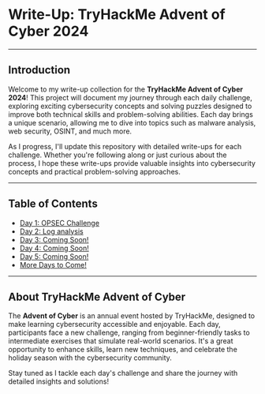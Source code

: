 # Write-Up: TryHackMe Advent of Cyber 2024

---

## Introduction

Welcome to my write-up collection for the **TryHackMe Advent of Cyber 2024**! This project will document my journey through each daily challenge, exploring exciting cybersecurity concepts and solving puzzles designed to improve both technical skills and problem-solving abilities. Each day brings a unique scenario, allowing me to dive into topics such as malware analysis, web security, OSINT, and much more.

As I progress, I'll update this repository with detailed write-ups for each challenge. Whether you're following along or just curious about the process, I hope these write-ups provide valuable insights into cybersecurity concepts and practical problem-solving approaches.

---

## Table of Contents

- [Day 1: OPSEC Challenge](day1.md)
- [Day 2: Log analysis](Day2.md)
- [Day 3: Coming Soon!](Day3.md)
- [Day 4: Coming Soon!](Day4.md)
- [Day 5: Coming Soon!](Day5.md)
- [More Days to Come!](#)

---

## About TryHackMe Advent of Cyber

The **Advent of Cyber** is an annual event hosted by TryHackMe, designed to make learning cybersecurity accessible and enjoyable. Each day, participants face a new challenge, ranging from beginner-friendly tasks to intermediate exercises that simulate real-world scenarios. It's a great opportunity to enhance skills, learn new techniques, and celebrate the holiday season with the cybersecurity community.

Stay tuned as I tackle each day's challenge and share the journey with detailed insights and solutions!
